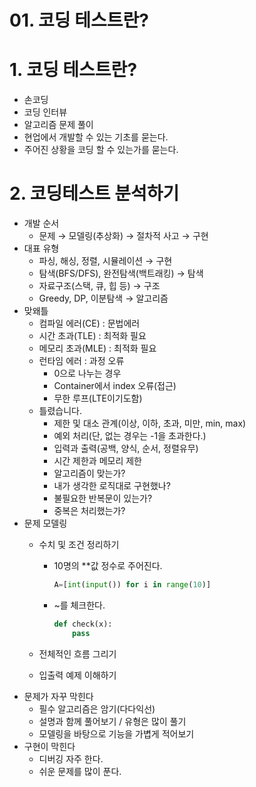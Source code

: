 # 01. 코딩 테스트란?

# 1. 코딩 테스트란?

- 손코딩
- 코딩 인터뷰
- 알고리즘 문제 풀이
- 현업에서 개발할 수 있는 기초를 묻는다.
- 주어진 상황을 코딩 할 수 있는가를 묻는다.

# 2. 코딩테스트 분석하기

- 개발 순서
    - 문제 → 모델링(추상화) → 절차적  사고 → 구현
- 대표 유형
    - 파싱, 해싱, 정렬, 시뮬레이션  → 구현
    - 탐색(BFS/DFS), 완전탐색(백트래킹) → 탐색
    - 자료구조(스택, 큐, 힙 등) → 구조
    - Greedy, DP, 이분탐색 → 알고리즘
- 맞왜틀
    - 컴파일 에러(CE) : 문법에러
    - 시간 초과(TLE) : 최적화 필요
    - 메모리 초과(MLE) : 최적화 필요
    - 런타임 에러 : 과정 오류
        - 0으로 나누는 경우
        - Container에서 index  오류(접근)
        - 무한 루프(LTE이기도함)
    - 틀렸습니다.
        - 제한 및 대소 관계(이상, 이하, 초과, 미만, min, max)
        - 예외 처리(단, 없는 경우는 -1을 초과한다.)
        - 입력과 출력(공백, 양식, 순서, 정렬유무)
        - 시간 제한과 메모리 제한
        - 알고리즘이 맞는가?
        - 내가 생각한 로직대로 구현했나?
        - 불필요한 반복문이 있는가?
        - 중복은 처리했는가?
- 문제 모델링
    - 수치 및 조건 정리하기
        - 10명의 **값 정수로 주어진다.

            ```python
            A=[int(input()) for i in range(10)]
            ```

        - ~를 체크한다.

            ```python
            def check(x):
            	pass
            ```

    - 전체적인 흐름 그리기
    - 입출력 예제 이해하기
- 문제가 자꾸 막힌다
    - 필수 알고리즘은 암기(다다익선)
    - 설명과 함께 풀어보기 / 유형은 많이 풀기
    - 모델링을 바탕으로 기능을 가볍게 적어보기
- 구현이 막힌다
    - 디버깅 자주 한다.
    - 쉬운 문제를 많이 푼다.